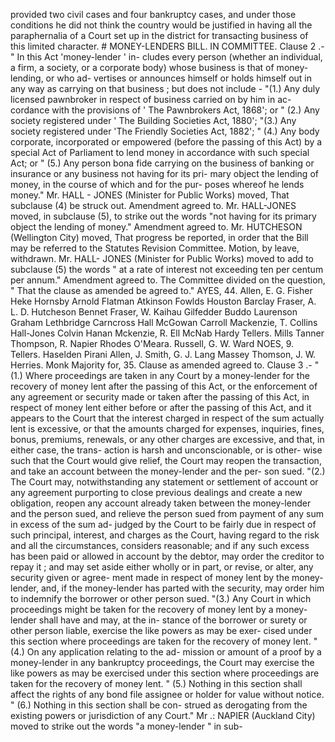 provided two civil cases and four bankruptcy cases, and under those conditions he did not think the country would be justified in having all the paraphernalia of a Court set up in the district for transacting business of this limited character. # MONEY-LENDERS BILL. IN COMMITTEE. Clause 2 .- " In this Act 'money-lender ' in- cludes every person (whether an individual, a firm, a society, or a corporate body) whose business is that of money-lending, or who ad- vertises or announces himself or holds himself out in any way as carrying on that business ; but does not include - "(1.) Any duly licensed pawnbroker in respect of business carried on by him in ac- cordance with the provisions of ' The Pawnbrokers Act, 1868'; or " (2.) Any society registered under ' The Building Societies Act, 1880'; "(3.) Any society registered under 'The Friendly Societies Act, 1882'; " (4.) Any body corporate, incorporated or empowered (before the passing of this Act) by a special Act of Parliament to lend money in accordance with such special Act; or " (5.) Any person bona fide carrying on the business of banking or insurance or any business not having for its pri- mary object the lending of money, in the course of which and for the pur- poses whereof he lends money." Mr. HALL - JONES (Minister for Public Works) moved, That subclause (4) be struck out. Amendment agreed to. Mr. HALL-JONES moved, in subclause (5), to strike out the words "not having for its primary object the lending of money." Amendment agreed to. Mr. HUTCHESON (Wellington City) moved, That progress be reported, in order that the Bill may be referred to the Statutes Revision Committee. Motion, by leave, withdrawn. Mr. HALL- JONES (Minister for Public Works) moved to add to subclause (5) the words " at a rate of interest not exceeding ten per centum per annum." Amendment agreed to. The Committee divided on the question, " That the clause as amended be agreed to." AYES, 44. Allen, E. G. Fisher Heke Hornsby Arnold Flatman Atkinson Fowlds Houston Barclay Fraser, A. L. D. Hutcheson Bennet Fraser, W. Kaihau Gilfedder Buddo Laurenson Graham Lethbridge Carncross Hall McGowan Carroll Mackenzie, T. Collins Hall-Jones Colvin Hanan Mckenzie, R. Ell McNab Hardy Tellers. Mills Tanner Thompson, R. Napier Rhodes O'Meara. Russell, G. W. Ward NOES, 9. Tellers. Haselden Pirani Allen, J. Smith, G. J. Lang Massey Thomson, J. W. Herries. Monk Majority for, 35. Clause as amended agreed to. Clause 3 .- "(1.) Where proceedings are taken in any Court by a money-lender for the recovery of money lent after the passing of this Act, or the enforcement of any agreement or security made or taken after the passing of this Act, in respect of money lent either before or after the passing of this Act, and it appears to the Court that the interest charged in respect of the sum actually lent is excessive, or that the amounts charged for expenses, inquiries, fines, bonus, premiums, renewals, or any other charges are excessive, and that, in either case, the trans- action is harsh and unconscionable, or is other- wise such that the Court would give relief, the Court may reopen the transaction, and take an account between the money-lender and the per- son sued. "(2.) The Court may, notwithstanding any statement or settlement of account or any agreement purporting to close previous dealings and create a new obligation, reopen any account already taken between the money-lender and the person sued, and relieve the person sued from payment of any sum in excess of the sum ad- judged by the Court to be fairly due in respect of such principal, interest, and charges as the Court, having regard to the risk and all the circumstances, considers reasonable; and if any such excess has been paid or allowed in account by the debtor, may order the creditor to repay it ; and may set aside either wholly or in part, or revise, or alter, any security given or agree- ment made in respect of money lent by the money-lender, and, if the money-lender has parted with the security, may order him to indemnify the borrower or other person sued. "(3.) Any Court in which proceedings might be taken for the recovery of money lent by a money-lender shall have and may, at the in- stance of the borrower or surety or other person liable, exercise the like powers as may be exer- cised under this section where proceedings are taken for the recovery of money lent. "(4.) On any application relating to the ad- mission or amount of a proof by a money-lender in any bankruptcy proceedings, the Court may exercise the like powers as may be exercised under this section where proceedings are taken for the recovery of money lent. " (5.) Nothing in this section shall affect the rights of any bond file assignee or holder for value without notice. " (6.) Nothing in this section shall be con- strued as derogating from the existing powers or jurisdiction of any Court." Mr .: NAPIER (Auckland City) moved to strike out the words "a money-lender " in sub- 